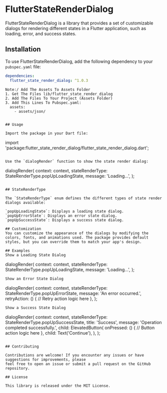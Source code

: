 # FlutterStateRenderDialog

FlutterStateRenderDialog is a library that provides a set of customizable dialogs for rendering
different states in a Flutter application, such as loading, error, and success states.

## Installation

To use FlutterStateRenderDialog, add the following dependency to your `pubspec.yaml` file:

```yaml
dependencies:
  flutter_state_render_dialog: ^1.0.3
```
```
Note:/ Add The Assets To Assets Folder
1. Get The Files lib/flutter_state_render_dialog
2. Add The Files To Your Project (Assets Folder)
3. Add This Lines To Pubspec.yaml:
  assets:
    - assets/json/


## Usage

Import the package in your Dart file:

```
import 'package:flutter_state_render_dialog/flutter_state_render_dialog.dart';
```

Use the `dialogRender` function to show the state render dialog:

```
dialogRender(
  context: context,
  stateRenderType: StateRenderType.popUpLoadingState,
  message: 'Loading...',
);
```

## StateRenderType

The `StateRenderType` enum defines the different types of state render dialogs available:

`popUpLoadingState`: Displays a loading state dialog.
`popUpErrorState`: Displays an error state dialog.
`popUpSuccessState`: Displays a success state dialog.

## Customization
You can customize the appearance of the dialogs by modifying the colors, fonts, and animations used. The package provides default styles, but you can override them to match your app's design.

## Examples
Show a Loading State Dialog
```
dialogRender(
  context: context,
  stateRenderType: StateRenderType.popUpLoadingState,
  message: 'Loading...',
);
```
Show an Error State Dialog
```
dialogRender(
  context: context,
  stateRenderType: StateRenderType.popUpErrorState,
  message: 'An error occurred.',
  retryAction: () {
    // Retry action logic here
  },
);
```
Show a Success State Dialog
```
dialogRender(
  context: context,
  stateRenderType: StateRenderType.popUpSuccessState,
  title: 'Success',
  message: 'Operation completed successfully.',
  child: ElevatedButton(
    onPressed: () {
      // Button action logic here
    },
    child: Text('Continue'),
  ),
);
```

## Contributing

Contributions are welcome! If you encounter any issues or have suggestions for improvements, please
feel free to open an issue or submit a pull request on the GitHub repository.

## License

This library is released under the MIT License.
